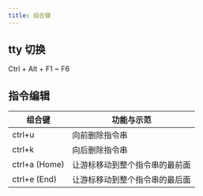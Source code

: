 ```yaml
---
title: 组合键
---
```


## tty 切换

Ctrl + Alt + F1 ~ F6

## 指令编辑

|组合键|功能与示范|
|----|-----|
|ctrl+u       |向前删除指令串|
|ctrl+k       |向后删除指令串|
|ctrl+a (Home)|	让游标移动到整个指令串的最前面|
|ctrl+e (End) | 让游标移动到整个指令串的最后面|
